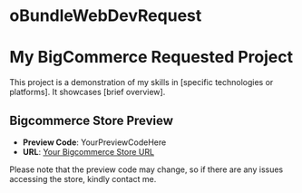 # oBundleWebDevRequest

# My BigCommerce Requested Project

This project is a demonstration of my skills in [specific technologies or platforms]. It showcases [brief overview].

## Bigcommerce Store Preview

- **Preview Code**: YourPreviewCodeHere
- **URL**: [Your Bigcommerce Store URL](http://example.com)

Please note that the preview code may change, so if there are any issues accessing the store, kindly contact me.
